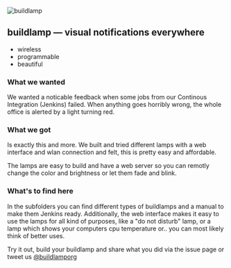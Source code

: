 ![buildlamp](http://buildlamp.org/img/buildlamp-banner.jpg)

## buildlamp — visual notifications everywhere
* wireless
* programmable
* beautiful

### What we wanted

We wanted a noticable feedback when some jobs from our Continous Integration (Jenkins) failed. When anything goes horribly wrong, the whole office is alerted by a light turning red.

### What we got

Is exactly this and more. We built and tried different lamps with a web interface and wlan connection and felt, this is pretty easy and affordable. 

The lamps are easy to build and have a web server so you can remotly change the color and brightness or let them fade and blink.

### What's to find here

In the subfolders you can find different types of buildlamps and a manual to make them Jenkins ready. Additionally, the web interface makes it easy to use the lamps for all kind of purposes, like a "do not disturb" lamp, or a lamp which shows your computers cpu temperature or.. you can most likely think of better uses.

Try it out, build your buildlamp and share what you did via the issue page or tweet us [@buildlamporg](https://twitter.com/buildlamporg)
